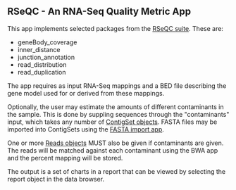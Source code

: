 **RSeQC - An RNA-Seq Quality Metric App**
-----------------------------------------

This app implements selected packages from the [RSeQC
suite](http://code.google.com/p/rseqc/wiki/Manual). These are:

* geneBody_coverage
* inner_distance
* junction_annotation
* read_distribution
* read_duplication

The app requires as input RNA-Seq mappings and a BED file describing the
gene model used for or derived from these mappings.

Optionally, the user may estimate the amounts of different contaminants in
the sample. This is done by suppling sequences through the "contaminants"
input, which takes any number of [ContigSet
objects](http://wiki.dnanexus.com/Types/ContigSet). FASTA files may be
imported into ContigSets using the [FASTA import
app](http://wiki.dnanexus.com/Apps/fasta_contigset_importer).

One or more [Reads objects](http://wiki.dnanexus.com/Types/Reads) MUST also
be given if contaminants are given. The reads will be matched against each
contaminant using the BWA app and the percent mapping will be stored.

The output is a set of charts in a report that can be viewed by selecting
the report object in the data browser.
